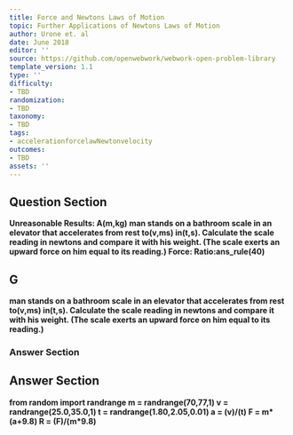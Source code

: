 ```yaml
---
title: Force and Newtons Laws of Motion
topic: Further Applications of Newtons Laws of Motion
author: Urone et. al
date: June 2018
editor: ''
source: https://github.com/openwebwork/webwork-open-problem-library
template_version: 1.1
type: ''
difficulty:
- TBD
randomization:
- TBD
taxonomy:
- TBD
tags:
- accelerationforcelawNewtonvelocity
outcomes:
- TBD
assets: ''
---
```


## Question Section 

<b>Unreasonable Results:<b> A(m,kg) man stands on a bathroom scale in an elevator that accelerates from rest to(v,ms) in(t,s). Calculate the scale reading in newtons and compare it with his weight. (The scale exerts an upward force on him equal to its reading.)
Force:
Ratio:ans_rule(40)

## G
man stands on a bathroom scale in an elevator that accelerates from rest to(v,ms) in(t,s). Calculate the scale reading in newtons and compare it with his weight. (The scale exerts an upward force on him equal to its reading.)
### Answer Section


## Answer Section

from random import randrange
m = randrange(70,77,1)
v = randrange(25.0,35.0,1)
t = randrange(1.80,2.05,0.01)
a = (v)/(t)
F = m*(a+9.8)
R = (F)/(m*9.8)